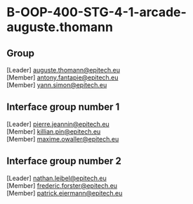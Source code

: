 # B-OOP-400-STG-4-1-arcade-auguste.thomann

## Group

[Leader] auguste.thomann@epitech.eu <br>
[Member] antony.fantapie@epitech.eu <br>
[Member] yann.simon@epitech.eu <br>

## Interface group number 1

[Leader] pierre.jeannin@epitech.eu <br>
[Member] killian.pin@epitech.eu <br>
[Member] maxime.owaller@epitech.eu <br>

## Interface group number 2

[Leader] nathan.leibel@epitech.eu <br>
[Member] frederic.forster@epitech.eu <br>
[Member] patrick.eiermann@epitech.eu <br>
